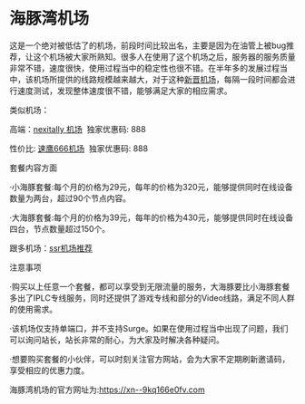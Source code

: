 # 海豚湾机场
这是一个绝对被低估了的机场，前段时间比较出名，主要是因为在油管上被bug推荐，让这个机场被大家所熟知。很多人在使用了这个机场之后，服务器的服务质量非常不错，速度很快，使用过程当中的稳定性也很不错。在半年多的发展过程当中，该机场所提供的线路规模越来越大，对于这种[新晋机场](https://sites.google.com/site/besttopvps/V2Ray-vpn?authuser=0)，每隔一段时间都会进行速度测试，发现整体速度很不错，能够满足大家的相应需求。

类似机场：

高端：[nexitally 机场](https://bit.ly/3NakH92)  独家优惠码: 888

性价比: [速鹰666机场](http://bit.ly/3h13Qdj)  独家优惠码: 888

套餐内容方面

·小海豚套餐:每个月的价格为29元，每年的价格为320元，能够提供同时在线设备数量为两台，超过90个节点内容。

·大海豚套餐:每个月的价格为39元，每年的价格为430元，能够提供同时在线设备四台，节点数量超过150个。

跟多机场：[ssr机场推荐](https://github.com/mmhunter3515/testrepository)

注意事项

·购买以上任意一个套餐，都可以享受到无限流量的服务，大海豚要比小海豚套餐多出了IPLC专线服务，同时还提供了游戏专线和部分的Video线路，满足不同人群的使用需求。

·该机场仅支持单端口，并不支持Surge。如果在使用过程当中出现了问题，我们可以询问站长，站长非常的耐心，为大家及时解决各种疑问。

·想要购买套餐的小伙伴，可以时刻关注官方网站，会为大家不定期刷新邀请码，享受相应的优惠力度。

  

海豚湾机场的官方网址为:https://xn--9kq166e0fv.com
